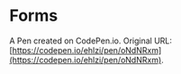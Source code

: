 # Forms

A Pen created on CodePen.io. Original URL: [https://codepen.io/ehlzi/pen/oNdNRxm](https://codepen.io/ehlzi/pen/oNdNRxm).

